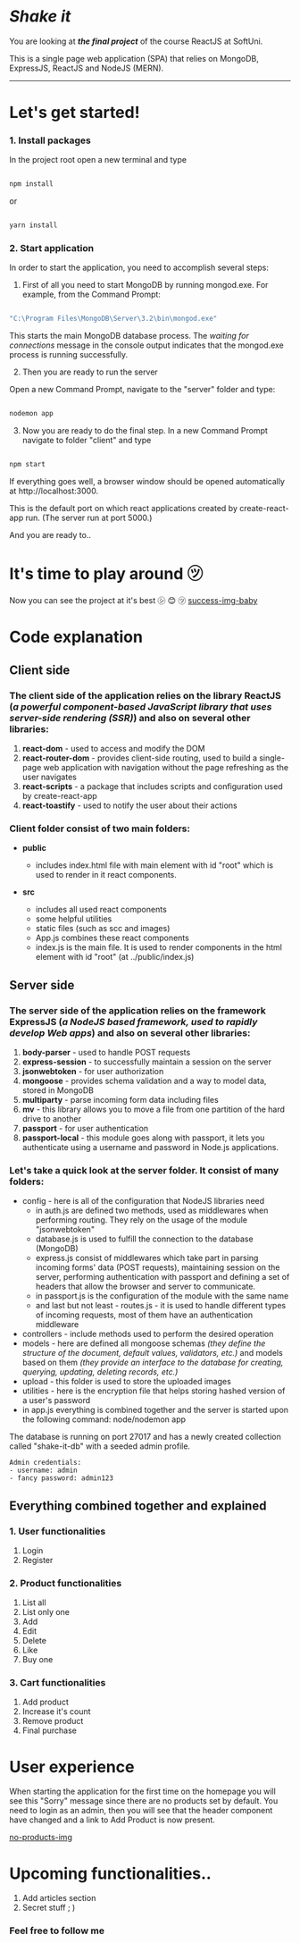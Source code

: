 # *Shake it*

You are looking at ***the final project*** of the course ReactJS at SoftUni.

This is a single page web application (SPA) that relies on MongoDB, ExpressJS, ReactJS and NodeJS (MERN).
___
     
# Let's get started! 

### 1. Install packages

In the project root open a new terminal and type  

```bash

npm install

```  
or 
```bash

yarn install

```

### 2. Start application

In order to start the application, you need to accomplish several steps: 

1. First of all you need to start MongoDB by running mongod.exe. For example, from the Command Prompt:
```bash

"C:\Program Files\MongoDB\Server\3.2\bin\mongod.exe"

``` 
This starts the main MongoDB database process. The *waiting for connections* message in the console output indicates that the mongod.exe process is running successfully. 

2. Then you are ready to run the server 

Open a new Command Prompt, navigate to the "server" folder and type:
  ```bash

nodemon app

```

3. Now you are ready to do the final step. In a new Command Prompt navigate to folder "client" and type
 ```bash

npm start

``` 

If everything goes well, a browser window should be opened automatically at http://localhost:3000.

This is the default port on which react applications created by create-react-app run.
(The server run at port 5000.)

And you are ready to.. 

# It's time to play around ㋡

Now you can see the project at it's best ㋛ 😊 ㋡
[success-img-baby](./yes-very-yes-baby.png)
 

# Code explanation
 
## Client side

### The client side of the application relies on the library ReactJS (*a powerful component-based JavaScript library that uses server-side rendering (SSR)*) and also on several other libraries: 
1. **react-dom** - used to access and modify the DOM
2. **react-router-dom** - provides client-side routing, used to build a single-page web application with navigation without the page refreshing as the user navigates
3. **react-scripts** - a package that includes scripts and configuration used by create-react-app
4. **react-toastify** - used to notify the user about their actions


### Client folder consist of two main folders:

+ **public**
	+ includes index.html file with main element with id "root" which is used to render in it react components.

+ **src**
	+ includes all used react components
	+ some helpful utilities
	+  static files (such as scc and images) 
	+ App.js combines these react components
	+	index.js is the main file. It is used to render components in the html element with id "root" (at ../public/index.js)
	
	
## Server side

### The server side of the application relies on the framework ExpressJS (*a NodeJS based framework, used to rapidly develop Web apps*) and also on several other libraries: 
1. **body-parser** - used to handle POST requests
2. **express-session** - to successfully maintain a session on the server
3. **jsonwebtoken** - for user authorization
4. **mongoose** - provides schema validation and a way to model data, stored in MongoDB
5. **multiparty** - parse incoming form data including files
6. **mv** - this library allows you to move a file from one partition of the hard drive to another
7. **passport** - for user authentication
8. **passport-local** - this module goes along with passport, it lets you authenticate using a username and password in Node.js applications.

### Let's take a quick look at the server folder. It consist of many folders:

+ config -  here is all of the configuration that NodeJS libraries need
	+ in auth.js are defined two methods, used as middlewares when performing routing. They rely on the usage of the module "jsonwebtoken"
	+ database.js is used to fulfill the connection to the database (MongoDB)
	+ express.js consist of middlewares which take part in parsing incoming forms' data (POST requests), maintaining session on the server, performing authentication with passport and defining a set of headers that allow the browser and server to communicate.
	+ in passport.js is the configuration of the module with the same name
	+ and last but not least - routes.js - it is used to handle different types of incoming requests, most of them have an authentication middleware
+ controllers - include methods used to perform the desired operation
+ models - here are defined all mongoose schemas *(they define the structure of the document, default values, validators, etc.)* and models based on them *(they provide an interface to the database for creating, querying, updating, deleting records, etc.)*
+ upload - this folder is used to store the uploaded images
+ utilities - here is the encryption file that helps storing hashed version of a user's password
+ in app.js everything is combined together and the server is started upon the following command: node/nodemon app

The database is running on port 27017 and has a newly created collection called "shake-it-db" with a seeded admin profile.

	Admin credentials:
	- username: admin
	- fancy password: admin123

## Everything combined together and explained

### 1. User functionalities
1. Login
2. Register

### 2. Product functionalities
1.  List all
2. List only one
3. Add
4. Edit
5. Delete
6. Like
7. Buy one

### 3. Cart functionalities
1. Add product
2. Increase it's count
3. Remove product
4. Final purchase


# User experience
When starting the application for the first time on the homepage you will see this "Sorry" message since there are no products set by default. You need to login as an admin, then you will see that the header component have changed and a link to Add Product is now present.

[no-products-img](add-url-here)

# Upcoming functionalities..
1. Add articles section
2. Secret stuff ; ) 

### Feel free to follow me